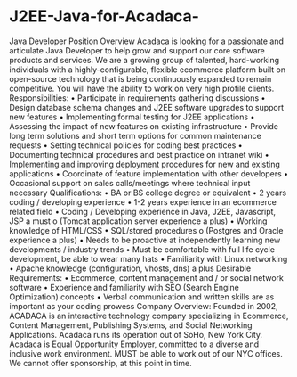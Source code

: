 J2EE-Java-for-Acadaca-
======================

Java Developer  Position Overview  Acadaca is looking for a passionate and articulate Java Developer to help grow and support our core software products and services. We are a growing group of talented, hard-working individuals with a highly-configurable, flexible ecommerce platform built on open-source technology that is being continuously expanded to remain competitive. You will have the ability to work on very high profile clients.  Responsibilities: •	Participate in requirements gathering discussions •	Design database schema changes and J2EE software upgrades to support new features •	Implementing formal testing for J2EE applications •	Assessing the impact of new features on existing infrastructure •	Provide long term solutions and short term options for common maintenance requests •	Setting technical policies for coding best practices •	Documenting technical procedures and best practice on intranet wiki •	Implementing and improving deployment procedures for new and existing applications •	Coordinate of feature implementation with other developers •	Occasional support on sales calls/meetings where technical input necessary  Qualifications: •	BA or BS college degree or equivalent •	2 years coding / developing experience •	1-2 years experience in an ecommerce related field •	Coding / Developing experience in Java, J2EE, Javascript, JSP a must  o	(Tomcat application server experience a plus) •	Working knowledge of HTML/CSS •	SQL/stored procedures  o	(Postgres and Oracle experience a plus) •	Needs to be proactive at independently learning new developments / industry trends •	Must be comfortable with full life cycle development, be able to wear many hats  •	Familiarity with Linux networking  •	Apache knowledge (configuration, vhosts, dns) a plus Desirable Requirements: •	Ecommerce, content management and / or social network software •	Experience and familiarity with SEO (Search Engine Optimization) concepts •	Verbal communication and written skills are as important as your coding prowess  Company Overview: Founded in 2002, ACADACA is an interactive technology company specializing in Ecommerce, Content Management, Publishing Systems, and Social Networking Applications.  Acadaca runs its operation out of SoHo, New York City.  Acadaca is Equal Opportunity Employer, committed to a diverse  and inclusive work environment.  MUST be able to work out of our NYC offices.  We cannot offer sponsorship, at this point in time.